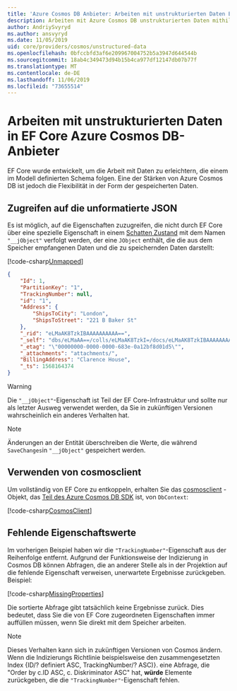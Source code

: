 ```yaml
---
title: 'Azure Cosmos DB Anbieter: Arbeiten mit unstrukturierten Daten EF Core'
description: Arbeiten mit Azure Cosmos DB unstrukturierten Daten mithilfe Entity Framework Core
author: AndriySvyryd
ms.author: ansvyryd
ms.date: 11/05/2019
uid: core/providers/cosmos/unstructured-data
ms.openlocfilehash: 0bfccbfd3af6e209967004752b5a3947d644544b
ms.sourcegitcommit: 18ab4c349473d94b15b4ca977df12147db07b77f
ms.translationtype: MT
ms.contentlocale: de-DE
ms.lasthandoff: 11/06/2019
ms.locfileid: "73655514"
---
```

# <a name="working-with-unstructured-data-in-ef-core-azure-cosmos-db-provider"></a>Arbeiten mit unstrukturierten Daten in EF Core Azure Cosmos DB-Anbieter

EF Core wurde entwickelt, um die Arbeit mit Daten zu erleichtern, die einem im Modell definierten Schema folgen. Eine der Stärken von Azure Cosmos DB ist jedoch die Flexibilität in der Form der gespeicherten Daten.

## <a name="accessing-the-raw-json"></a>Zugreifen auf die unformatierte JSON

Es ist möglich, auf die Eigenschaften zuzugreifen, die nicht durch EF Core über eine spezielle Eigenschaft in einem [Schatten Zustand](../../modeling/shadow-properties.md) mit dem Namen `"__jObject"` verfolgt werden, der eine `JObject` enthält, die die aus dem Speicher empfangenen Daten und die zu speichernden Daten darstellt:

[!code-csharp[Unmapped](../../../../samples/core/Cosmos/UnstructuredData/Sample.cs?highlight=23,24&name=Unmapped)]

``` json
{
    "Id": 1,
    "PartitionKey": "1",
    "TrackingNumber": null,
    "id": "1",
    "Address": {
        "ShipsToCity": "London",
        "ShipsToStreet": "221 B Baker St"
    },
    "_rid": "eLMaAK8TzkIBAAAAAAAAAA==",
    "_self": "dbs/eLMaAA==/colls/eLMaAK8TzkI=/docs/eLMaAK8TzkIBAAAAAAAAAA==/",
    "_etag": "\"00000000-0000-0000-683e-0a12bf8d01d5\"",
    "_attachments": "attachments/",
    "BillingAddress": "Clarence House",
    "_ts": 1568164374
}
```

> [!WARNING]
> Die `"__jObject"`-Eigenschaft ist Teil der EF Core-Infrastruktur und sollte nur als letzter Ausweg verwendet werden, da Sie in zukünftigen Versionen wahrscheinlich ein anderes Verhalten hat.

> [!NOTE]
> Änderungen an der Entität überschreiben die Werte, die während `SaveChanges`in `"__jObject"` gespeichert werden.

## <a name="using-cosmosclient"></a>Verwenden von cosmosclient

Um vollständig von EF Core zu entkoppeln, erhalten Sie das [cosmosclient](/dotnet/api/Microsoft.Azure.Cosmos.CosmosClient) -Objekt, das [Teil des Azure Cosmos DB SDK](/azure/cosmos-db/sql-api-get-started) ist, von `DbContext`:

[!code-csharp[CosmosClient](../../../../samples/core/Cosmos/UnstructuredData/Sample.cs?highlight=3&name=CosmosClient)]

## <a name="missing-property-values"></a>Fehlende Eigenschaftswerte

Im vorherigen Beispiel haben wir die `"TrackingNumber"`-Eigenschaft aus der Reihenfolge entfernt. Aufgrund der Funktionsweise der Indizierung in Cosmos DB können Abfragen, die an anderer Stelle als in der Projektion auf die fehlende Eigenschaft verweisen, unerwartete Ergebnisse zurückgeben. Beispiel:

[!code-csharp[MissingProperties](../../../../samples/core/Cosmos/UnstructuredData/Sample.cs?name=MissingProperties)]

Die sortierte Abfrage gibt tatsächlich keine Ergebnisse zurück. Dies bedeutet, dass Sie die von EF Core zugeordneten Eigenschaften immer auffüllen müssen, wenn Sie direkt mit dem Speicher arbeiten.

> [!NOTE]
> Dieses Verhalten kann sich in zukünftigen Versionen von Cosmos ändern. Wenn die Indizierungs Richtlinie beispielsweise den zusammengesetzten Index {ID/? definiert ASC, TrackingNumber/? ASC)}. eine Abfrage, die "Order by c.ID ASC, c. Diskriminator ASC" hat, __würde__ Elemente zurückgeben, die die `"TrackingNumber"`-Eigenschaft fehlen.

